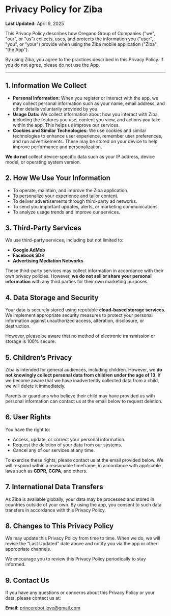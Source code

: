 <!DOCTYPE html>
<html lang="en">
<head>
  <meta charset="UTF-8" />
  <meta name="viewport" content="width=device-width, initial-scale=1.0" />
  <title>Privacy Policy for Ziba</title>
</head>
<body>
  <h1>Privacy Policy for Ziba</h1>
  <p><strong>Last Updated:</strong> April 9, 2025</p>

  <p>
    This Privacy Policy describes how Oregano Group of Companies ("we", "our", or "us")
    collects, uses, and protects the information you ("user", "you", or "your") provide
    when using the Ziba mobile application ("Ziba", "the App").
  </p>

  <p>
    By using Ziba, you agree to the practices described in this Privacy Policy.
    If you do not agree, please do not use the App.
  </p>

  <hr />

  <h2>1. Information We Collect</h2>
  <ul>
    <li><strong>Personal Information:</strong> When you register or interact with the app, we may collect personal information such as your name, email address, and other details voluntarily provided by you.</li>
    <li><strong>Usage Data:</strong> We collect information about how you interact with Ziba, including the features you use, content you view, and actions you take within the app. This helps us improve our services.</li>
    <li><strong>Cookies and Similar Technologies:</strong> We use cookies and similar technologies to enhance user experience, remember user preferences, and run advertisements. These may be stored on your device to help improve performance and personalization.</li>
  </ul>
  <p><strong>We do not</strong> collect device-specific data such as your IP address, device model, or operating system version.</p>

  <h2>2. How We Use Your Information</h2>
  <ul>
    <li>To operate, maintain, and improve the Ziba application.</li>
    <li>To personalize your experience and tailor content.</li>
    <li>To deliver advertisements through third-party ad networks.</li>
    <li>To send you important updates, alerts, or marketing communications.</li>
    <li>To analyze usage trends and improve our services.</li>
  </ul>

  <h2>3. Third-Party Services</h2>
  <p>We use third-party services, including but not limited to:</p>
  <ul>
    <li><strong>Google AdMob</strong></li>
    <li><strong>Facebook SDK</strong></li>
    <li><strong>Advertising Mediation Networks</strong></li>
  </ul>
  <p>
    These third-party services may collect information in accordance with their own privacy policies.
    However, <strong>we do not sell or share your personal information</strong> with any third parties for their own marketing purposes.
  </p>

  <h2>4. Data Storage and Security</h2>
  <p>
    Your data is securely stored using reputable <strong>cloud-based storage services</strong>.
    We implement appropriate security measures to protect your personal information against unauthorized access, alteration, disclosure, or destruction.
  </p>
  <p>
    However, please be aware that no method of electronic transmission or storage is 100% secure.
  </p>

  <h2>5. Children’s Privacy</h2>
  <p>
    Ziba is intended for general audiences, including children. However, we <strong>do not knowingly collect personal data from children under the age of 13</strong>.
    If we become aware that we have inadvertently collected data from a child, we will delete it immediately.
  </p>
  <p>
    Parents or guardians who believe their child may have provided us with personal information can contact us at the email below to request deletion.
  </p>

  <h2>6. User Rights</h2>
  <p>You have the right to:</p>
  <ul>
    <li>Access, update, or correct your personal information.</li>
    <li>Request the deletion of your data from our systems.</li>
    <li>Cancel any of our services at any time.</li>
  </ul>
  <p>
    To exercise these rights, please contact us at the email provided below.
    We will respond within a reasonable timeframe, in accordance with applicable laws such as <strong>GDPR</strong>, <strong>CCPA</strong>, and others.
  </p>

  <h2>7. International Data Transfers</h2>
  <p>
    As Ziba is available globally, your data may be processed and stored in countries outside of your own.
    By using the app, you consent to such data transfers in accordance with this Privacy Policy.
  </p>

  <h2>8. Changes to This Privacy Policy</h2>
  <p>
    We may update this Privacy Policy from time to time.
    When we do, we will revise the “Last Updated” date above and notify you via the app or other appropriate channels.
  </p>
  <p>We encourage you to review this Privacy Policy periodically to stay informed.</p>

  <h2>9. Contact Us</h2>
  <p>
    If you have any questions or concerns about this Privacy Policy or your data, please contact us at:
  </p>
  <p><strong>Email:</strong> <a href="mailto:princerobot.love@gmail.com">princerobot.love@gmail.com</a></p>
</body>
</html>